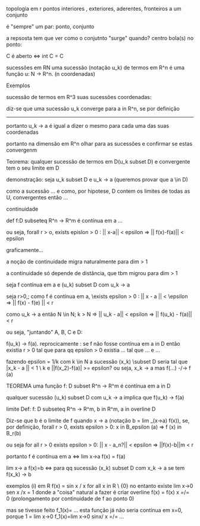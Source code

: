 topologia em r
pontos interiores , exteriores, aderentes, fronteiros a um conjunto

é "sempre" um par: ponto, conjunto

a repsosta tem que ver como o conjutnto "surge" quando? centro bola(s) no ponto:

C é aberto <=> int C = C

sucessões em RN
uma sucessão (notação u_k) de termos em R^n é uma função u: N -> R^n. (n coordenadas)

Exemplos

sucessão de termos em R^3
suas sucessões coordenadas:

diz-se que uma sucessão u_k converge para a in R^n, se por definição

---

portanto u_k -> a é igual a dizer o mesmo para cada uma das suas coordenadas

portanto na dimensão em R^n olhar para as sucessões e confirmar se estas convergenm

Teorema: qualquer sucessão de termos em D(u_k subset D) e
convergente tem o seu limite em D

demonstração: seja u_k subset D e u_k -> a (queremos provar que a \in D)

como a sucessão ...
e como, por hipotese, D contem os limites de todas as U, convergentes então ...

continuidade

def f:D subseteq R^n -> R^m é contínua em a ...

ou seja, forall r > o, exists epislon > 0 : || x-a|| < epsilon =>
|| f(x)-f(a)|| < epsilon

graficamente...

a noção de continuidade migra naturalmente para dim > 1

a continuidade só depende de distância, que tbm migrou para dim > 1

seja f contínua em a e (u_k) subset D com u_k -> a

seja r>0,; como f é contínua em a, \exists epsilon > 0 : || x - a || < \epsilon => || f(x) - f(e) || < r

como u_k -> a então N \in N; k > N => || u_k - a|| < epsilon => || f(u_k) - f(a)|| < r

ou seja, "juntando" A, B, C e D:

f(u_k) -> f(a).
reprocicamente : se f não fosse contínua em a in D então existia r > 0 tal que para qq epsilon > 0
existia ... tal que ... e ...

fazendo epsilon = 1/k com k \in N a sucessão (x_k) \subset D seria tal que |x_k - a || < 1 \ k e ||f(x_2)-f(a)| >= epsilon?
ou seja, x_k -> a mas f(...) -/-> f (a)

TEOREMA uma função f: D subset R^n -> R^m é contínua em a in D

qualquer sucessão (u_k) subset D com u_k -> a implica que f(u_k) -> f(a)

limite
Def: f: D subseteq R^n -> R^m, b in R^m, a in overline D

Diz-se que b é o limite de f quando x -> a (notação b = lim \_(x->a) f(x)),
se, por definição, forall r > 0, exists epsilon > 0: x in B_epsilon (a) =>
f (x) in B_r(b)

ou seja
for all r > 0 exists epsilon > 0: || x - a_n?|| < epsilon => ||f(x)-b||m < r

portanto f é contínua em a <=> lim x->a f(x) = f(a)

lim x-> a f(x)=b <=> para qq sucessão (x_k) subset D com x_k -> a se tem f(x_k) -> b

exemplos (i) em R f(x) = sin x / x for all x in R \ {0}
no entanto existe lim x->0 sen x /x = 1
donde a "coisa" natural a fazer é criar overline f(x) = f(x) x =/= 0 (prolongamento por continuidade de f ao ponto 0)

mas se tivesse feito f_1(x)= ... esta função já não seria contínua em x=0, porque 1 = lim x->0 f_1(x)=lim x->0 sinx/ x =/= ...
